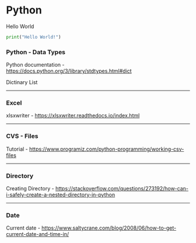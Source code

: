 # Python

Hello World
```python
print("Hello World!")
```

### Python - Data Types

Python documentation -  https://docs.python.org/3/library/stdtypes.html#dict

Dictinary
List

***

### Excel
xlsxwriter - https://xlsxwriter.readthedocs.io/index.html

***

### CVS - Files
Tutorial - https://www.programiz.com/python-programming/working-csv-files

***

### Directory
Creating Directory - https://stackoverflow.com/questions/273192/how-can-i-safely-create-a-nested-directory-in-python

***

### Date

Current date - https://www.saltycrane.com/blog/2008/06/how-to-get-current-date-and-time-in/
